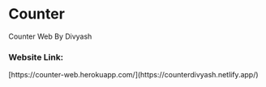 # Counter
Counter Web By Divyash
<h3>Website Link:</h3>
[https://counter-web.herokuapp.com/](https://counterdivyash.netlify.app/)
